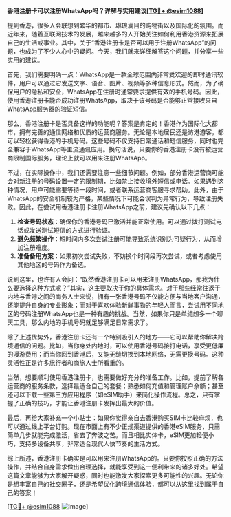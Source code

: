 **香港注册卡可以注册WhatsApp吗？详解与实用建议[[TG💪+ @esim1088](https://t.me/s/esim1088)]**

提到香港，很多人会联想到繁华的都市、琳琅满目的购物街以及国际化的氛围。而近年来，随着互联网技术的发展，越来越多的人开始关注如何利用香港资源来拓展自己的生活或事业。其中，关于“香港注册卡是否可以用于注册WhatsApp”的问题，也成为了不少人心中的疑问。今天，我们就来详细解答这个问题，并分享一些实用的建议。

首先，我们需要明确一点：WhatsApp是一款全球范围内非常受欢迎的即时通讯软件，用户可以通过它发送文字、语音、图片、视频等多种信息形式。然而，为了确保用户的隐私和安全，WhatsApp在注册时通常要求提供有效的手机号码。因此，使用香港注册卡能否成功注册WhatsApp，取决于该号码是否能够正常接收来自WhatsApp服务器的验证短信。

那么，香港注册卡是否具备这样的功能呢？答案是肯定的！香港作为国际化大都市，拥有完善的通信网络和优质的运营商服务。无论是本地居民还是访港游客，都可以轻松获得香港的手机号码。这些号码不仅支持日常通话和短信服务，同时也完全兼容于WhatsApp等主流通讯应用。换句话说，只要你的香港注册卡没有被运营商限制国际服务，理论上就可以用来注册WhatsApp。

不过，在实际操作中，我们还需要注意一些细节问题。例如，部分香港运营商可能会对新注册的号码设置一定的限制期，比如禁止接收境外短信或电话。如果遇到这种情况，用户可能需要等待一段时间，或者联系运营商客服寻求帮助。此外，由于WhatsApp的安全机制较为严格，某些情况下可能会误判为异常行为，导致注册失败。因此，在尝试用香港注册卡注册WhatsApp之前，建议先确认以下几点：

1. **检查号码状态**：确保你的香港号码已激活并能正常使用。可以通过拨打测试电话或发送测试短信的方式进行验证。
2. **避免频繁操作**：短时间内多次尝试注册可能导致系统识别为可疑行为，从而增加注册难度。
3. **准备备用方案**：如果初次尝试失败，不妨换个时间段再次尝试，或者考虑使用其他地区的号码作为备选。

说到这里，也许有人会问：“既然香港注册卡可以用来注册WhatsApp，那我为什么要选择这种方式呢？”其实，这主要取决于你的具体需求。对于那些经常往返于内地与香港之间的商务人士来说，拥有一张香港号码不仅能方便与当地客户沟通，还能提升自身的专业形象；而对于喜欢体验新鲜事物的年轻人而言，尝试用不同地区的号码注册WhatsApp也是一种有趣的挑战。当然，如果你只是单纯想多一个聊天工具，那么内地的手机号码就足够满足日常需求了。

除了上述优势外，香港注册卡还有一个特别吸引人的地方——它可以帮助你解决跨境通信的问题。比如，当你身处内地时，可以使用香港号码接打电话，享受更低廉的漫游费用；而当你回到香港后，又能无缝切换到本地网络，无需更换号码。这种灵活性正是许多旅行者和商旅人士所看重的。

当然，想要顺利使用香港注册卡，也需要做好充分的准备工作。比如，提前了解各运营商的服务条款，选择最适合自己的套餐；熟悉如何充值和管理账户余额；甚至还可以下载一些第三方应用程序（如eSIM助手）来简化操作流程。总之，只有掌握了正确的技巧，才能让香港注册卡发挥出最大的价值。

最后，再给大家补充一个小贴士：如果你觉得亲自去香港购买SIM卡比较麻烦，也可以通过线上平台订购。现在市面上有不少正规渠道提供的香港eSIM服务，只需简单几步就能完成激活，省去了奔波之苦。而且相比实体卡，eSIM更加轻便小巧，支持多设备共享，非常适合现代人快节奏的生活方式。

综上所述，香港注册卡确实是可以用来注册WhatsApp的。只要你按照正确的方法操作，并结合自身需求做出合理选择，就能享受到这一便利带来的诸多好处。希望这篇文章能够为大家解开疑惑，同时也能激发大家探索更多可能性的兴趣。无论你是想丰富自己的社交圈子，还是希望优化跨境通信体验，都可以从这里找到属于自己的答案！

[[TG💪+ @esim1088](https://t.me/s/esim1088) ![Image](https://i.postimg.cc/4NQfJmqS/Snipaste-2025-05-13-00-14-12.png)]